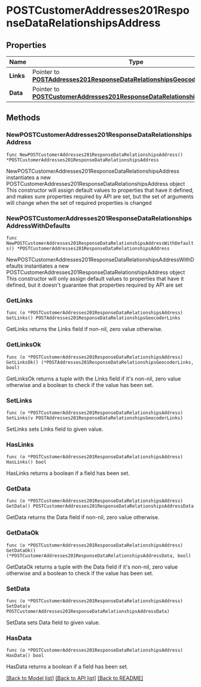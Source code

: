 # POSTCustomerAddresses201ResponseDataRelationshipsAddress

## Properties

Name | Type | Description | Notes
------------ | ------------- | ------------- | -------------
**Links** | Pointer to [**POSTAddresses201ResponseDataRelationshipsGeocoderLinks**](POSTAddresses201ResponseDataRelationshipsGeocoderLinks.md) |  | [optional] 
**Data** | Pointer to [**POSTCustomerAddresses201ResponseDataRelationshipsAddressData**](POSTCustomerAddresses201ResponseDataRelationshipsAddressData.md) |  | [optional] 

## Methods

### NewPOSTCustomerAddresses201ResponseDataRelationshipsAddress

`func NewPOSTCustomerAddresses201ResponseDataRelationshipsAddress() *POSTCustomerAddresses201ResponseDataRelationshipsAddress`

NewPOSTCustomerAddresses201ResponseDataRelationshipsAddress instantiates a new POSTCustomerAddresses201ResponseDataRelationshipsAddress object
This constructor will assign default values to properties that have it defined,
and makes sure properties required by API are set, but the set of arguments
will change when the set of required properties is changed

### NewPOSTCustomerAddresses201ResponseDataRelationshipsAddressWithDefaults

`func NewPOSTCustomerAddresses201ResponseDataRelationshipsAddressWithDefaults() *POSTCustomerAddresses201ResponseDataRelationshipsAddress`

NewPOSTCustomerAddresses201ResponseDataRelationshipsAddressWithDefaults instantiates a new POSTCustomerAddresses201ResponseDataRelationshipsAddress object
This constructor will only assign default values to properties that have it defined,
but it doesn't guarantee that properties required by API are set

### GetLinks

`func (o *POSTCustomerAddresses201ResponseDataRelationshipsAddress) GetLinks() POSTAddresses201ResponseDataRelationshipsGeocoderLinks`

GetLinks returns the Links field if non-nil, zero value otherwise.

### GetLinksOk

`func (o *POSTCustomerAddresses201ResponseDataRelationshipsAddress) GetLinksOk() (*POSTAddresses201ResponseDataRelationshipsGeocoderLinks, bool)`

GetLinksOk returns a tuple with the Links field if it's non-nil, zero value otherwise
and a boolean to check if the value has been set.

### SetLinks

`func (o *POSTCustomerAddresses201ResponseDataRelationshipsAddress) SetLinks(v POSTAddresses201ResponseDataRelationshipsGeocoderLinks)`

SetLinks sets Links field to given value.

### HasLinks

`func (o *POSTCustomerAddresses201ResponseDataRelationshipsAddress) HasLinks() bool`

HasLinks returns a boolean if a field has been set.

### GetData

`func (o *POSTCustomerAddresses201ResponseDataRelationshipsAddress) GetData() POSTCustomerAddresses201ResponseDataRelationshipsAddressData`

GetData returns the Data field if non-nil, zero value otherwise.

### GetDataOk

`func (o *POSTCustomerAddresses201ResponseDataRelationshipsAddress) GetDataOk() (*POSTCustomerAddresses201ResponseDataRelationshipsAddressData, bool)`

GetDataOk returns a tuple with the Data field if it's non-nil, zero value otherwise
and a boolean to check if the value has been set.

### SetData

`func (o *POSTCustomerAddresses201ResponseDataRelationshipsAddress) SetData(v POSTCustomerAddresses201ResponseDataRelationshipsAddressData)`

SetData sets Data field to given value.

### HasData

`func (o *POSTCustomerAddresses201ResponseDataRelationshipsAddress) HasData() bool`

HasData returns a boolean if a field has been set.


[[Back to Model list]](../README.md#documentation-for-models) [[Back to API list]](../README.md#documentation-for-api-endpoints) [[Back to README]](../README.md)


